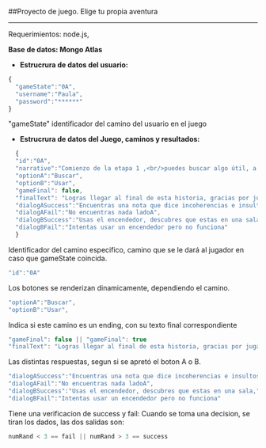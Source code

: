 ##Proyecto de juego.
Elige tu propia aventura

***
Requerimientos: node.js,

____Base de datos: Mongo Atlas____



+ **Estrucrura de datos del usuario:**
```javascript
{
  "gameState":"0A",
  "username":"Paula",
  "password":"******"
}
```

"gameState" identificador del camino del usuario en el juego

+ **Estrucrura de datos del Juego, caminos y resultados:**
```javascript
  {
  "id":"0A",
  "narrative":"Comienzo de la etapa 1 ,<br/>puedes buscar algo útil, a ver que encunetras.O usar el encendedor que tienes en la mano",
  "optionA":"Buscar",
  "optionB":"Usar",
  "gameFinal": false,
  "finalText": "Logras llegar al final de esta historia, gracias por jugar"
  "dialogASuccess":"Encuentras una nota que dice incoherencias e insultos hacia una persona... ",
  "dialogAFail":"No encuentras nada ladoA",
  "dialogBSuccess":"Usas el encendedor, descubres que estas en una sala,",
  "dialogBFail":"Intentas usar un encendedor pero no funciona"
  }
```
Identificador del camino especifico, camino que se le dará al jugador en caso que gameState coincida.
```javascript
"id":"0A"
```


Los botones se renderizan dinamicamente, dependiendo el camino.
```javascript
"optionA":"Buscar",
"optionB":"Usar",
```

Indica si este camino es un ending, con su texto final correspondiente
```javascript
"gameFinal": false || "gameFinal": true
"finalText": "Logras llegar al final de esta historia, gracias por jugar"

```
Las distintas respuestas, segun si se apretó el boton A o B.
```javascript
"dialogASuccess":"Encuentras una nota que dice incoherencias e insultos hacia una persona... ",
"dialogAFail":"No encuentras nada ladoA",
"dialogBSuccess":"Usas el encendedor, descubres que estas en una sala,",
"dialogBFail":"Intentas usar un encendedor pero no funciona"
```
Tiene una verificacion de success y fail: Cuando se toma una decision, se tiran los dados, las dos salidas son:
```javascript
numRand < 3 == fail || numRand > 3 == success
```
